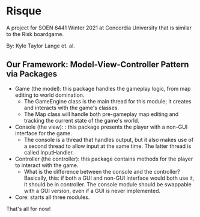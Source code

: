 # Risque
A project for SOEN 6441 Winter 2021 at Concordia University that is similar to the Risk boardgame.

By: Kyle Taylor Lange et. al.

## Our Framework: Model-View-Controller Pattern via Packages
* Game (the model): this package handles the gameplay logic, from map editing to world domination.
  * The GameEngine class is the main thread for this module; it creates and interacts with the game's classes.
  * The Map class will handle both pre-gameplay map editing and tracking the current state of the game's world.
* Console (the view): : this package presents the player with a non-GUI interface for the game.
  * The console is a thread that handles output, but it also makes use of a second thread to allow input at the same time. The latter thread is called InputHandler.
* Controller (the controller): this package contains methods for the player to interact with the game.
  * What is the difference between the console and the controller? Basically, this: if both a GUI and non-GUI interface would both use it, it should be in controller. The console module should be swappable with a GUI version, even if a GUI is never implemented.
* Core: starts all three modules.

That's all for now!
